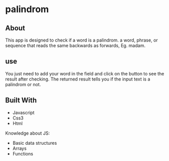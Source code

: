 # palindrom

## About
This app is designed to check if a word is a palindrom. a word, phrase, or sequence that reads the same backwards as forwards, Eg. madam.

## use
You just need to add your word in the field and click on the button to see the result after checking.
The returned result tells you if the input text is a palindrom or not.

## Built With
- Javascript
- Css3
- Html

Knowledge about JS:

- Basic data structures
- Arrays
- Functions


